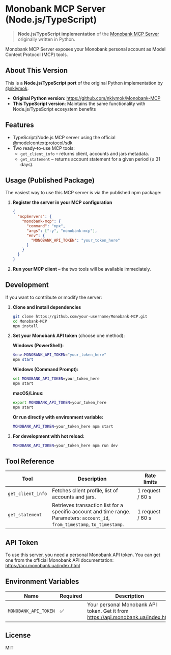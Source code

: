# Monobank MCP Server (Node.js/TypeScript)

> **Node.js/TypeScript implementation** of the [Monobank MCP Server](https://github.com/nklymok/Monobank-MCP) originally written in Python.

Monobank MCP Server exposes your Monobank personal account as Model Context Protocol (MCP) tools.

## About This Version

This is a **Node.js/TypeScript port** of the original Python implementation by [@nklymok](https://github.com/nklymok). 

- **Original Python version**: https://github.com/nklymok/Monobank-MCP
- **This TypeScript version**: Maintains the same functionality with Node.js/TypeScript ecosystem benefits

## Features

- TypeScript/Node.js MCP server using the official @modelcontextprotocol/sdk
- Two ready-to-use MCP tools:
  - `get_client_info` – returns client, accounts and jars metadata.
  - `get_statement` – returns account statement for a given period (≤ 31 days).

## Usage (Published Package)

The easiest way to use this MCP server is via the published npm package:

1. **Register the server in your MCP configuration**
   ```json
   {
     "mcpServers": {
       "monobank-mcp": {
         "command": "npx",
         "args": ["-y", "monobank-mcp"],
         "env": {
           "MONOBANK_API_TOKEN": "your_token_here"
         }
       }
     }
   }
   ```

2. **Run your MCP client** – the two tools will be available immediately.

## Development

If you want to contribute or modify the server:

1. **Clone and install dependencies**
   ```bash
   git clone https://github.com/your-username/Monobank-MCP.git
   cd Monobank-MCP
   npm install
   ```

2. **Set your Monobank API token** (choose one method):
   
   **Windows (PowerShell):**
   ```powershell
   $env:MONOBANK_API_TOKEN="your_token_here"
   npm start
   ```
   
   **Windows (Command Prompt):**
   ```cmd
   set MONOBANK_API_TOKEN=your_token_here
   npm start
   ```
   
   **macOS/Linux:**
   ```bash
   export MONOBANK_API_TOKEN=your_token_here
   npm start
   ```
   
   **Or run directly with environment variable:**
   ```bash
   MONOBANK_API_TOKEN=your_token_here npm start
   ```

3. **For development with hot reload:**
   ```bash
   MONOBANK_API_TOKEN=your_token_here npm run dev
   ```

## Tool Reference

| Tool              | Description                                                                                                                       | Rate limits      |
| ----------------- | --------------------------------------------------------------------------------------------------------------------------------- | ---------------- |
| `get_client_info` | Fetches client profile, list of accounts and jars.                                                                                | 1 request / 60 s |
| `get_statement`   | Retrieves transaction list for a specific account and time range.<br/>Parameters: `account_id`, `from_timestamp`, `to_timestamp`. | 1 request / 60 s |

## API Token

To use this server, you need a personal Monobank API token. You can get one from the official Monobank API documentation: https://api.monobank.ua/index.html

## Environment Variables

| Name                 | Required | Description                       |
| -------------------- | -------- | --------------------------------- |
| `MONOBANK_API_TOKEN` | ✅       | Your personal Monobank API token. Get it from https://api.monobank.ua/index.html |

## License

MIT
